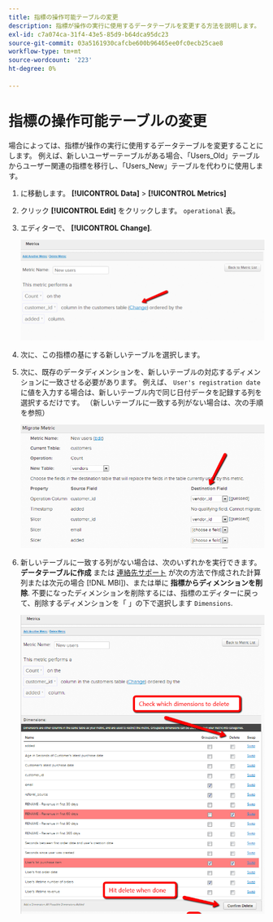 ```yaml
---
title: 指標の操作可能テーブルの変更
description: 指標が操作の実行に使用するデータテーブルを変更する方法を説明します。
exl-id: c7a074ca-31f4-43e5-85d9-b64dca95dc23
source-git-commit: 03a5161930cafcbe600b96465ee0fc0ecb25cae8
workflow-type: tm+mt
source-wordcount: '223'
ht-degree: 0%

---
```


# 指標の操作可能テーブルの変更

場合によっては、指標が操作の実行に使用するデータテーブルを変更することにします。 例えば、新しいユーザーテーブルがある場合、「Users\_Old」テーブルからユーザー関連の指標を移行し、「Users\_New」テーブルを代わりに使用します。

1. に移動します。 **[!UICONTROL Data]** > **[!UICONTROL Metrics]**
1. クリック **[!UICONTROL Edit]** をクリックします。 `operational` 表。
1. エディターで、 **[!UICONTROL Change]**.

   ![](../../assets/change-metrics-1.png)
1. 次に、この指標の基にする新しいテーブルを選択します。
1. 次に、既存のデータディメンションを、新しいテーブルの対応するディメンションに一致させる必要があります。 例えば、 `User's registration date`に値を入力する場合は、新しいテーブル内で同じ日付データを記録する列を選択するだけです。 （新しいテーブルに一致する列がない場合は、次の手順を参照）

   ![](../../assets/change-metrics-2.png)

1. 新しいテーブルに一致する列がない場合は、次のいずれかを実行できます。 **データテーブルに作成** または [連絡先サポート](../../guide-overview.md) が次の方法で作成された計算列または次元の場合 [!DNL MBI])、または単に **指標からディメンションを削除**. 不要になったディメンションを削除するには、指標のエディターに戻って、削除するディメンションを「 」の下で選択します `Dimensions`.

   ![](../../assets/change-metrics-3.png)
